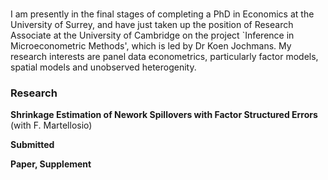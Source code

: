 ###

I am presently in the final stages of completing a PhD in Economics at the University of
Surrey, and have just taken up the position of Research Associate at the University of
Cambridge on the project `Inference in Microeconometric Methods', which is led by Dr
Koen Jochmans. My research interests are panel data econometrics, particularly factor models, spatial models and unobserved heterogenity. 

### Research

<b> Shrinkage Estimation of Nework Spillovers with Factor Structured Errors </b> (with F. Martellosio) 

<b> Submitted 

Paper, Supplement




